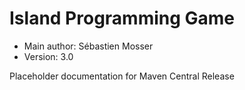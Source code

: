 # Island Programming Game

  * Main author: Sébastien Mosser 
  * Version: 3.0

Placeholder documentation for Maven Central Release
  
